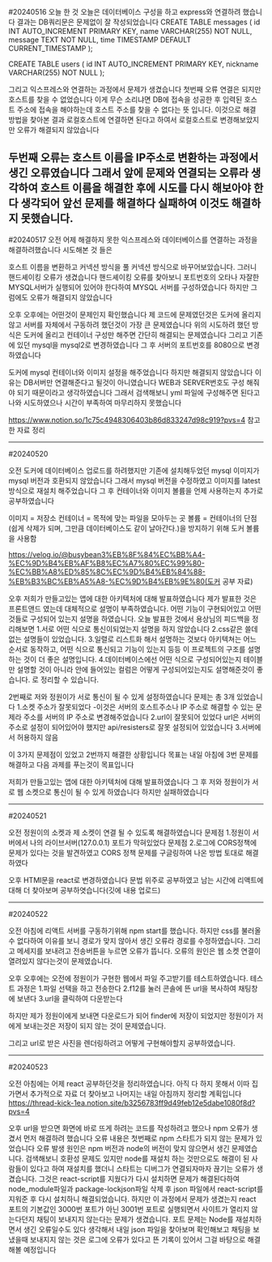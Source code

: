 #20240516 오늘 한 것 오늘은 데이터베이스 구성을 하고 express와 연결하려 했습니다 결과는 DB쿼리문은 문제없이 잘 작성되었습니다 CREATE TABLE messages ( id INT AUTO_INCREMENT PRIMARY KEY, name VARCHAR(255) NOT NULL, message TEXT NOT NULL, time TIMESTAMP DEFAULT CURRENT_TIMESTAMP );

CREATE TABLE users ( id INT AUTO_INCREMENT PRIMARY KEY, nickname VARCHAR(255) NOT NULL );

그리고 익스프레스와 연결하는 과정에서 문제가 생겼습니다 첫번째 오류 연결은 되지만 호스트를 찾을 수 없었습니다 이게 무슨 소리냐면 DB에 접속을 성공한 후 입력된 호스트 주소에 접속을 해야하는데 호스트 주소를 찾을 수 없다는 뜻 입니다. 이것으로 해결 방법을 찾아본 결과 로컬호스트에 연결하면 된다고 하여서 로컬호스트로 변경해보았지만 오류가 해결되지 않았습니다

두번째 오류는 호스트 이름을 IP주소로 변환하는 과정에서 생긴 오류였습니다 그래서 앞에 문제와 연결되는 오류라 생각하여 호스트 이름을 해결한 후에 시도를 다시 해보아야 한다 생각되어 앞선 문제를 해결하다 실패하여 이것도 해결하지 못했습니다.
------------------------------------------------------------
#20240517
오전
어제 해결하지 못한 익스프레스와 데이터베이스를 연결하는 과정을 해결하려했습니다
시도해본 것 들은

호스트 이름을 변환하고 커넥션 방식을 풀 커넥션 방식으로 바꾸어보았습니다. 그러니 핸드셰이킹 오류가 생겼습니다
핸드셰이킹 오류를 찾아보니 포트번호의 오타나 자잘한 MYSQL서버가 실행되어 있어야 한다하여 MYSQL 서버를 구성하였습니다
하지만 그럼에도 오류가 해결되지 않았습니다

오후
오후에는 어떤것이 문제인지 확인했습니다
제 코드에 문제였던것은 도커에 올리지 않고 서버를 자체에서 구동하려 했던것이 가장 큰 문제였습니다
위의 시도하려 했던 방식은 도커에 올리고 컨테이너 구성만 해주면 간단히 해결되는 문제였습니다 
그리고 기존에 있던 mysql을 mysql2로 변경하였습니다 그 후 서버의 포트번호를 8080으로 변경하였습니다

도커에 mysql 컨테이너와 이미지 설정을 해주었습니다 하지만 해결되지 않았습니다 이유는 DB서버만 연결해준다고 될것이 아니였습니다
WEB과 SERVER번호도 구성 해줘야 되기 때문이라고 생각하였습니다 그래서 검색해보니 yml 파일에 구성해주면 된다고 나와 시도하였으나 시간이 부족하여 마무리하지 못했습니다

https://www.notion.so/1c75c4948306403b86d833247d98c919?pvs=4
참고한 자료 정리

------------------------------------------------------------

#20240520

오전
도커에 데이터베이스 업로드를 하려했지만 기존에 설치해두었던 mysql 이미지가 mysql 버전과 호환되지 않았습니다 그래서 mysql 버전을 수정하였고 이미지를 latest 방식으로 재설치 해주었습니다 그 후 컨테이너와 이미지 볼륨을 언제 사용하는지 추가로 공부하였습니다

이미지 = 저장소 컨테이너 = 목적에 맞는 파일을 모아두는 곳 볼륨 = 컨테이너의 단점(쉽게 삭제가 되며, 그만큼 데이터베이스도 같이 날아간다.)을 방지하기 위해 도커 볼륨을 사용함

https://velog.io/@busybean3%EB%8F%84%EC%BB%A4-%EC%9D%B4%EB%AF%B8%EC%A7%80%EC%99%80-%EC%BB%A8%ED%85%8C%EC%9D%B4%EB%84%88-%EB%B3%BC%EB%A5%A8-%EC%9D%B4%EB%9E%80(도커 공부 자료)

오후
저희가 만들고있는 앱에 대한 아키텍처에 대해 발표하였습니다
제가 발표한 것은 프론트앤드 였는데 대체적으로 설명이 부족하였습니다. 어떤 기능이 구현되어있고 어떤 것들로 구성되어 있는지 설명을 하였습니다. 오늘 발표한 것에서 용상님의 피드백을 정리해보면
1.서로 어떤 식으로 통신이되었는지 설명을 하지 않았습니다
2.css같은 쓸데없는 설명들이 있었습니다.
3.일렬로 리스트화 해서 설명하는 것보다 아키텍쳐는 어느 순서로 동작하고, 어떤 식으로 통신되고 기능이 있는지 등등 이 프로젝트의 구조를 설명하는 것이 더 좋은 설명입니다.
4.데이터베이스에선 어떤 식으로 구성되어있는지 테이블만 설명할 것이 아니라 안에 들어있는 컬럼은 어떻게 구성되어있는지도 설명해준것이 좋습니다.
로 정리할 수 있습니다.

2번째로 저와 정원이가 서로 통신이 될 수 있게 설정하였습니다
문제는 총 3개 있었습니다
1.소켓 주소가 잘못되었다
-이것은 서버의 호스트주소나 IP 주소로 해결할 수 있는 문제라 주소를 서버의 IP 주소로 변경해주었습니다
2.url이 잘못되어 있었다 url은 서버의 주소로 설정이 되어있어야 했지만 api/resisters로 잘못 설정되어 있었습니다
3.서버에서 허용하지 않음

이 3가지 문제점이 있었고 2번까지 해결한 상황입니다 목표는 내일 아침에 3번 문제를 해결하고 다음 과제를 푸는것이 목표입니다

저희가 만들고있는 앱에 대한 아키텍처에 대해 발표하였습니다 그 후 저와 정원이가 서로 웹 소켓으로 통신이 될 수 있게 하였습니다 하지만 실패하였습니다

------------------------------------------------------------

#20240521

오전
정원이의 소켓과 제 소켓이 연결 될 수 있도록 해결하였습니다
문제점 1.정원이 서버에서 나의 라이브서버(127.0.0.1) 포트가 막혀있었다
문제점 2.로그에 CORS정책에 문제가 있다는 것을 발견하였고 CORS 정책 문제를 구글링하여 나온 방법 토대로 해결하였다

오후
HTMl문을 react로 변경하였습니다 문법 위주로 공부하였고 남는 시간에 리액트에 대해 더 찾아보며 공부하엿습니다(깃에 내용 업로드)

------------------------------------------------------------

#20240522

오전
아침에 리액트 서버를 구동하기위해 npm start를 했습니다. 하지만 css를 불러올 수 없다하여 이유를 보니 경로가 맞지 않아서 생긴 오류라 경로를 수정하였습니다. 그리고 메세지를 보내려고 전송버튼을 누르면 오류가 뜹니다. 오류의 원인은 웹 소켓 연결이 열려있지 않다는것이 문제였습니다.

오후
오후에는 오전에 정원이가 구현한 웹에서 파일 주고받기를 테스트하였습니다. 테스트 과정은
1.파일 선택을 하고 전송한다
2.f12를 눌러 콘솔에 뜬 url을 복사하여 채팅창에 보낸다
3.url을 클릭하여 다운받는다

하지만 제가 정원이에게 보내면 다운로드가 되어 finder에 저장이 되었지만 정원이가 저에게 보내는것은 저장이 되지 않는 것이 문제였습니다. 

그리고 url로 받은 사진을 렌더링하려고 어떻게 구현해야할지 공부하였습니다.

------------------------------------------------------------

#20240523

오전
아침에는 어제 react 공부하던것을 정리하였습니다. 아직 다 하지 못해서 이따 집가면서 추가적으로 자료 더 찾아보고 나머지는 내일 아침까지 정리할 계획입니다
https://thread-kick-1ea.notion.site/b3256783ff9d49feb12e5dabe1080f8d?pvs=4

오후
url을 받으면 화면에 바로 뜨게 하려는 코드를 작성하려고 했으나 npm 오류가 생겼서 먼저 해결하려 했습니다
오류 내용은 첫번째로 npm 스타트가 되지 않는 문제가 있었습니다 오류 발생 원인은 npm 버전과 node의 버전이 맞지 않으면서 생긴 문제였습니다. 검색해보니 호환성 문제도 있지만 node를 재설치 하는 것만으로도 해결이 된 사람들이 있다고 하여 재설치를 했더니 스타트는 디버그가 연결되자마자 끊기는 오류가 생겼습니다. 그것은 react-script를 지웠다가 다시 설치하면 문제가 해결된다하여 node_module파일과 package-lockjson파일 삭제 후 json 파일에서 react-script를 지워준 후 다시 설치하니 해결되었습니다. 하지만 이 과정에서 문제가 생겼는지 react 포트의 기본값인 3000번 포트가 아닌 3001번 포트로 실행되면서 사이트가 열리지 않는다던지 채팅이 보내지지 않는다는 문제가 생겼습니다. 포트 문제는 Node를 재설치하면서 생긴 오류일수도 있다 생각해서 내일 json 파일을 찾아보며 확인해보고 채팅을 보냈을때 보내지지 않는 것은 로그에 오류가 있다고 뜬 기록이 있어서 그걸 바탕으로 해결해볼 예정입니다